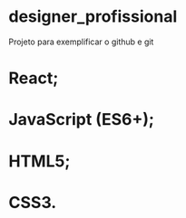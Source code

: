 # designer_profissional
Projeto para exemplificar o github e git
 # React;
 # JavaScript (ES6+);
 # HTML5;
 # CSS3.
